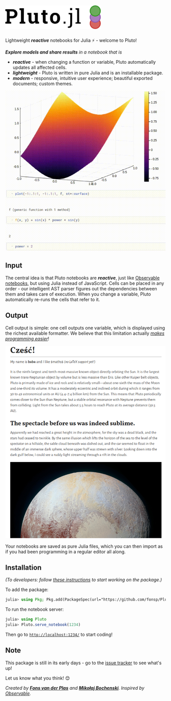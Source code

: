<h1><img alt="Pluto.jl" src="assets/logo.svg" width=300 height=74 ></h1>

Lightweight ***reactive*** notebooks for Julia ⚡ - welcome to Pluto!

_**Explore models and share results** in a notebook that is_
- **_reactive_** - when changing a function or variable, Pluto automatically updates all affected cells.
- **_lightweight_** - Pluto is written in pure Julia and is an installable package.
- **_modern_** - responsive, intuitive user experience; beautiful exported documents; custom themes.

<img alt="reactivity screencap" src="demo/reactivity.gif" >


## Input

The central idea is that Pluto notebooks are ***reactive***, just like [Observable notebooks](https://observablehq.com/@observablehq/observables-not-javascript), but using Julia instead of JavaScript. Cells can be placed in any order - our intelligent AST parser figures out the dependencies between them and takes care of execution. When you change a variable, Pluto automatically re-runs the cells that refer to it.


## Output

Cell output is simple: one cell outputs one variable, which is displayed using the richest available formatter. We believe that this limitation actually [_makes programming easier_](https://medium.com/@mbostock/a-better-way-to-code-2b1d2876a3a0)!

<img alt="formatting screenshot" src="demo/formatting.png" >

Your notebooks are saved as pure Julia files, which you can then import as if you had been programming in a regular editor all along.


## Installation

_(To developers: follow [these instructions](https://github.com/fonsp/Pluto.jl/blob/master/dev_instructions.md) to start working on the package.)_

To add the package:
```julia
julia> using Pkg; Pkg.add(PackageSpec(url="https://github.com/fonsp/Pluto.jl"))
```

To run the notebook server:
```julia
julia> using Pluto
julia> Pluto.serve_notebook(1234)
```

Then go to [`http://localhost:1234/`](http://localhost:1234/) to start coding!

## Note

This package is still in its early days - go to the [issue tracker](https://github.com/fonsp/Pluto.jl/issues) to see what's up!

Let us know what you think! 😊

_Created by [**Fons van der Plas**](https://github.com/fonsp) and [**Mikołaj Bochenski**](https://github.com/malyvsen). Inspired by [Observable](https://observablehq.com/)._
